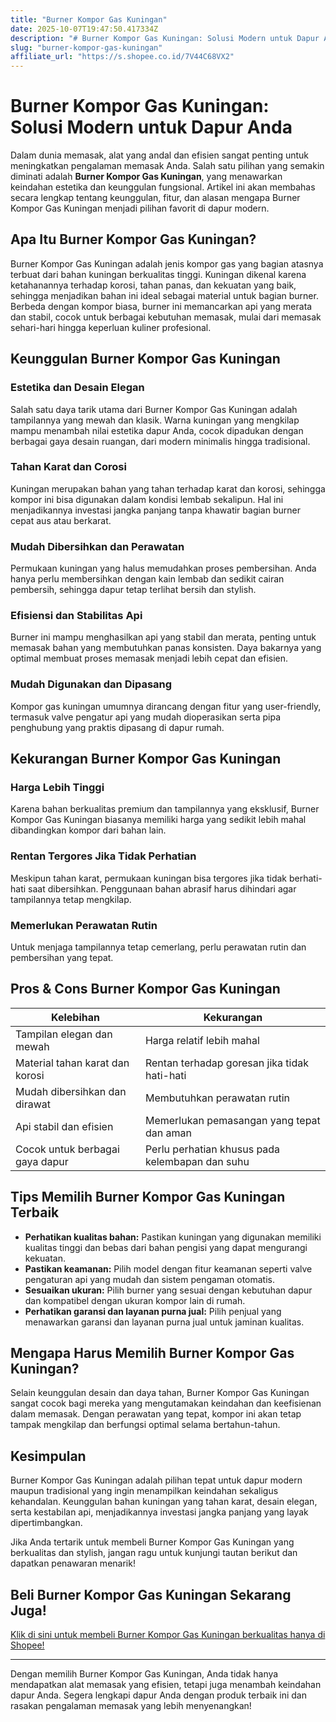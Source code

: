 ```yaml
---
title: "Burner Kompor Gas Kuningan"
date: 2025-10-07T19:47:50.417334Z
description: "# Burner Kompor Gas Kuningan: Solusi Modern untuk Dapur Anda..."
slug: "burner-kompor-gas-kuningan"
affiliate_url: "https://s.shopee.co.id/7V44C68VX2"
---
```

# Burner Kompor Gas Kuningan: Solusi Modern untuk Dapur Anda

Dalam dunia memasak, alat yang andal dan efisien sangat penting untuk meningkatkan pengalaman memasak Anda. Salah satu pilihan yang semakin diminati adalah **Burner Kompor Gas Kuningan**, yang menawarkan keindahan estetika dan keunggulan fungsional. Artikel ini akan membahas secara lengkap tentang keunggulan, fitur, dan alasan mengapa Burner Kompor Gas Kuningan menjadi pilihan favorit di dapur modern.

## Apa Itu Burner Kompor Gas Kuningan?

Burner Kompor Gas Kuningan adalah jenis kompor gas yang bagian atasnya terbuat dari bahan kuningan berkualitas tinggi. Kuningan dikenal karena ketahanannya terhadap korosi, tahan panas, dan kekuatan yang baik, sehingga menjadikan bahan ini ideal sebagai material untuk bagian burner. Berbeda dengan kompor biasa, burner ini memancarkan api yang merata dan stabil, cocok untuk berbagai kebutuhan memasak, mulai dari memasak sehari-hari hingga keperluan kuliner profesional.

## Keunggulan Burner Kompor Gas Kuningan

### Estetika dan Desain Elegan

Salah satu daya tarik utama dari Burner Kompor Gas Kuningan adalah tampilannya yang mewah dan klasik. Warna kuningan yang mengkilap mampu menambah nilai estetika dapur Anda, cocok dipadukan dengan berbagai gaya desain ruangan, dari modern minimalis hingga tradisional.

### Tahan Karat dan Corosi

Kuningan merupakan bahan yang tahan terhadap karat dan korosi, sehingga kompor ini bisa digunakan dalam kondisi lembab sekalipun. Hal ini menjadikannya investasi jangka panjang tanpa khawatir bagian burner cepat aus atau berkarat.

### Mudah Dibersihkan dan Perawatan

Permukaan kuningan yang halus memudahkan proses pembersihan. Anda hanya perlu membersihkan dengan kain lembab dan sedikit cairan pembersih, sehingga dapur tetap terlihat bersih dan stylish.

### Efisiensi dan Stabilitas Api

Burner ini mampu menghasilkan api yang stabil dan merata, penting untuk memasak bahan yang membutuhkan panas konsisten. Daya bakarnya yang optimal membuat proses memasak menjadi lebih cepat dan efisien.

### Mudah Digunakan dan Dipasang

Kompor gas kuningan umumnya dirancang dengan fitur yang user-friendly, termasuk valve pengatur api yang mudah dioperasikan serta pipa penghubung yang praktis dipasang di dapur rumah.

## Kekurangan Burner Kompor Gas Kuningan

### Harga Lebih Tinggi

Karena bahan berkualitas premium dan tampilannya yang eksklusif, Burner Kompor Gas Kuningan biasanya memiliki harga yang sedikit lebih mahal dibandingkan kompor dari bahan lain.

### Rentan Tergores Jika Tidak Perhatian

Meskipun tahan karat, permukaan kuningan bisa tergores jika tidak berhati-hati saat dibersihkan. Penggunaan bahan abrasif harus dihindari agar tampilannya tetap mengkilap.

### Memerlukan Perawatan Rutin

Untuk menjaga tampilannya tetap cemerlang, perlu perawatan rutin dan pembersihan yang tepat.

## Pros & Cons Burner Kompor Gas Kuningan

| Kelebihan | Kekurangan |
|--------------|--------------|
| Tampilan elegan dan mewah | Harga relatif lebih mahal |
| Material tahan karat dan korosi | Rentan terhadap goresan jika tidak hati-hati |
| Mudah dibersihkan dan dirawat | Membutuhkan perawatan rutin |
| Api stabil dan efisien | Memerlukan pemasangan yang tepat dan aman |
| Cocok untuk berbagai gaya dapur | Perlu perhatian khusus pada kelembapan dan suhu |

## Tips Memilih Burner Kompor Gas Kuningan Terbaik

- **Perhatikan kualitas bahan:** Pastikan kuningan yang digunakan memiliki kualitas tinggi dan bebas dari bahan pengisi yang dapat mengurangi kekuatan.
- **Pastikan keamanan:** Pilih model dengan fitur keamanan seperti valve pengaturan api yang mudah dan sistem pengaman otomatis.
- **Sesuaikan ukuran:** Pilih burner yang sesuai dengan kebutuhan dapur dan kompatibel dengan ukuran kompor lain di rumah.
- **Perhatikan garansi dan layanan purna jual:** Pilih penjual yang menawarkan garansi dan layanan purna jual untuk jaminan kualitas.

## Mengapa Harus Memilih Burner Kompor Gas Kuningan?

Selain keunggulan desain dan daya tahan, Burner Kompor Gas Kuningan sangat cocok bagi mereka yang mengutamakan keindahan dan keefisienan dalam memasak. Dengan perawatan yang tepat, kompor ini akan tetap tampak mengkilap dan berfungsi optimal selama bertahun-tahun.

## Kesimpulan

Burner Kompor Gas Kuningan adalah pilihan tepat untuk dapur modern maupun tradisional yang ingin menampilkan keindahan sekaligus kehandalan. Keunggulan bahan kuningan yang tahan karat, desain elegan, serta kestabilan api, menjadikannya investasi jangka panjang yang layak dipertimbangkan.

Jika Anda tertarik untuk membeli Burner Kompor Gas Kuningan yang berkualitas dan stylish, jangan ragu untuk kunjungi tautan berikut dan dapatkan penawaran menarik!

## Beli Burner Kompor Gas Kuningan Sekarang Juga!

[Klik di sini untuk membeli Burner Kompor Gas Kuningan berkualitas hanya di Shopee!](https://s.shopee.co.id/7V44C68VX2)

---

Dengan memilih Burner Kompor Gas Kuningan, Anda tidak hanya mendapatkan alat memasak yang efisien, tetapi juga menambah keindahan dapur Anda. Segera lengkapi dapur Anda dengan produk terbaik ini dan rasakan pengalaman memasak yang lebih menyenangkan!